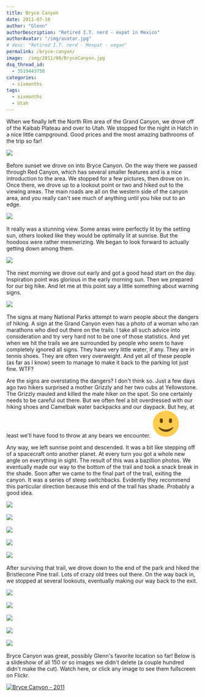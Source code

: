 ```yaml
---
title: Bryce Canyon
date: 2011-07-10
author: "Glenn"
authorDescription: "Retired I.T. nerd - expat in Mexico"
authorAvatar: "/img/avatar.jpg"
# desc: "Retired I.T. nerd - Mexpat - vegan"
permalink: /bryce-canyon/
image:  /img/2011/08/BryceCanyon.jpg
dsq_thread_id:
  - 3519443750
categories:
  - sixmonths
tags:
  - sixmonths
  - Utah
---
```

When we finally left the North Rim area of the Grand Canyon, we drove off of the Kaibab Plateau and over to Utah. We stopped for the night in Hatch in a nice little campground. Good prices and the most amazing bathrooms of the trip so far!

![](https://live.staticflickr.com/65535/47856022112_fdabbb15d7_n.jpg)

Before sunset we drove on into Bryce Canyon. On the way there we passed through Red Canyon, which has several smaller features and is a nice introduction to the area. We stopped for a few pictures, then drove on in. Once there, we drove up to a lookout point or two and hiked out to the viewing areas. The main roads are all on the western side of the canyon area, and you really can't see much of anything until you hike out to an edge.

![](https://live.staticflickr.com/65535/47850295972_53b7bf32e6_z.jpg)

It really was a stunning view. Some areas were perfectly lit by the setting sun, others looked like they would be optimally lit at sunrise. But the hoodoos were rather mesmerizing. We began to look forward to actually getting down among them.

![](https://live.staticflickr.com/65535/46986266275_30a0cb373b_h.jpg)

The next morning we drove out early and got a good head start on the day. Inspiration point was glorious in the early morning sun. Then we prepared for our big hike. And let me at this point say a little something about warning signs.

![](https://live.staticflickr.com/65535/46986266395_36ad475e62_h.jpg)

The signs at many National Parks attempt to warn people about the dangers of hiking. A sign at the Grand Canyon even has a photo of a woman who ran marathons who died out there on the trails. I take all such advice into consideration and try very hard not to be one of those statistics. And yet when we hit the trails we are surrounded by people who seem to have completely ignored all signs. They have very little water, if any. They are in tennis shoes. They are often very overweight. And yet all of these people (as far as I know) seem to manage to make it back to the parking lot just fine. WTF?

Are the signs are overstating the dangers? I don't think so. Just a few days ago two hikers surprised a mother Grizzly and her two cubs at Yellowstone. The Grizzly mauled and killed the male hiker on the spot. So one certainly needs to be careful out there. But we often feel a bit overdressed with our hiking shoes and Camelbak water backpacks and our daypack. But hey, at least we'll have food to throw at any bears we encounter. ![](/img/simple-smile.png)

Any way, we left sunrise point and descended. It was a bit like stepping off of a spacecraft onto another planet. At every turn you got a whole new angle on everything in sight. The result of this was a bazillion photos. We eventually made our way to the bottom of the trail and took a snack break in the shade. Soon after we came to the final part of the trail, exiting the canyon. It was a series of steep switchbacks. Evidently they recommend this particular direction because this end of the trail has shade. Probably a good idea.

![](https://live.staticflickr.com/65535/47112903344_56a2da5dca_c.jpg)

![](https://live.staticflickr.com/65535/46986207905_84afa8d8e7_h.jpg)

![](https://live.staticflickr.com/65535/40935727413_f96b5ea0b2_n.jpg)

![](https://live.staticflickr.com/65535/40935714963_5615b189a7_h.jpg)

![](https://live.staticflickr.com/65535/40935714783_9fc18810ca_z.jpg)

After surviving that trail, we drove down to the end of the park and hiked the Bristlecone Pine trail. Lots of crazy old trees out there. On the way back in, we stopped at several lookouts, eventually making our way back to the exit.

![](https://live.staticflickr.com/65535/46986358405_874e8b1aa5_c.jpg)

![](https://live.staticflickr.com/65535/47113002994_eca6b0c827_h.jpg)

![](https://live.staticflickr.com/65535/47112793244_2527208685_n.jpg)

![](https://live.staticflickr.com/65535/40935861413_70583b1c6a_h.jpg)

![](https://live.staticflickr.com/65535/47902405831_cc1eccccd0_h.jpg)

Bryce Canyon was great, possibly Glenn's favorite location so far! Below is a slideshow of all 150 or so images we didn't delete (a couple hundred didn't make the cut). Watch here, or click any image to see them fullscreen on Flickr.

<a data-flickr-embed="true" data-header="true" data-footer="true"  href="https://www.flickr.com/photos/vagabondians/albums/72157691556337583" title="Bryce Canyon - 2011"><img src="https://live.staticflickr.com/65535/47112793244_2527208685_c.jpg" width="800" height="600" alt="Bryce Canyon - 2011"></a><script async src="//embedr.flickr.com/assets/client-code.js" charset="utf-8"></script>